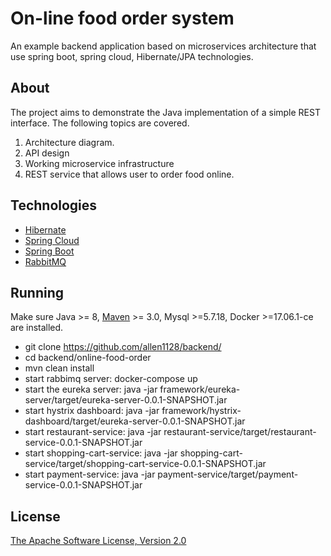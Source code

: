 On-line food order system
=========================

An example backend application based on microservices architecture that use spring boot, spring cloud, Hibernate/JPA technologies.

About
-----

The project aims to demonstrate the Java implementation of a simple REST interface. The following topics are covered.

1. Architecture diagram.
2. API design
3. Working microservice infrastructure
4. REST service that allows user to order food online.

Technologies
------------
* [Hibernate](http://hibernate.org/)
* [Spring Cloud](http://projects.spring.io/spring-cloud/)
* [Spring Boot](http://projects.spring.io/spring-boot/)
* [RabbitMQ](https://www.rabbitmq.com/)

Running
-------

Make sure Java >= 8, [Maven](http://maven.apache.org/) >= 3.0, Mysql >=5.7.18, Docker >=17.06.1-ce are installed.

* git clone https://github.com/allen1128/backend/
* cd backend/online-food-order
* mvn clean install
* start rabbimq server: docker-compose up
* start the eureka server: java -jar framework/eureka-server/target/eureka-server-0.0.1-SNAPSHOT.jar
* start hystrix dashboard: java -jar framework/hystrix-dashboard/target/eureka-server-0.0.1-SNAPSHOT.jar
* start restaurant-service: java -jar restaurant-service/target/restaurant-service-0.0.1-SNAPSHOT.jar
* start shopping-cart-service: java -jar shopping-cart-service/target/shopping-cart-service-0.0.1-SNAPSHOT.jar
* start payment-service: java -jar payment-service/target/payment-service-0.0.1-SNAPSHOT.jar
  

License
-------

[The Apache Software License, Version 2.0](http://www.apache.org/licenses/LICENSE-2.0.txt)
